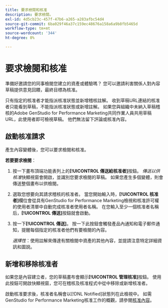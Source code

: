 ```yaml
---
title: 要求檢閱和核准
description: 要求檢閱。
exl-id: 4d5cb23c-457f-47b6-a265-a283afbc54d4
source-git-commit: 6ba029f46a37c159ec48676a158a6a9b8fb5465d
workflow-type: tm+mt
source-wordcount: '344'
ht-degree: 0%

---
```


# 要求檢閱和核准

準備好邀請您的同事檢閱您建立的資產或體驗嗎？ 您可以邀請利害關係人對內容草稿提供意見回饋，最終目標為核准。

只有指定的核准者才能指派核准狀態並新增稽核註解。 收到草稿URL連結的核准者只能看到草稿，不能指派核准狀態或新增註解。 如果您與組織中未納入草稿稽核的Adobe GenStudio for Performance Marketing共同作業人員共用草稿URL，此使用者即可檢視草稿。 他們無法留下評論或核准內容。

## 啟動核准請求

產生內容變體後，您可以要求檢閱和核准。

**若要要求檢閱**：

1. 按一下畫布頂端功能表列上的&#x200B;**[!UICONTROL 傳送給核准者]**&#x200B;按鈕。 _傳送以供核准_&#x200B;快顯視窗會開啟，並識別您要求檢閱的草稿。 如果您產生多個變體，則會傳送整個畫布以供檢閱。

1. 選取您想要向其請求稽核的核准者。 當您開始輸入時，**[!UICONTROL 核准者]**&#x200B;欄位會從具有GenStudio for Performance Marketing檢視和核准許可權的使用者清單中自動完成核准者使用者名稱。 在您輸入至少一個核准者名稱后，**[!UICONTROL 傳送]**&#x200B;按鈕就會啟動。

1. 按一下&#x200B;**[!UICONTROL 傳送]**。 按一下此按鈕會觸發產品內通知和電子郵件通知，提醒每個指定的核准者他們有要檢閱的內容。

   _選擇性_：使用註解來傳達有關檢閱中資產的其他內容，並提請注意特定詳細資訊和圖說。

## 新增和移除核准者

如果您是內容建立者，您的草稿畫布會顯示&#x200B;**[!UICONTROL 管理核准]**&#x200B;按鈕。 使用此按鈕可開啟快顯視窗，您可在稽核及核准程式中從中移除或新增核准者。

啟動核准要求後，核准者名稱會以[!DNL Notified]狀態列在此檢視中。 如需GenStudio for Performance Marketing核准工作的概觀，請參閱[核准內容](./approve-content.md)。
